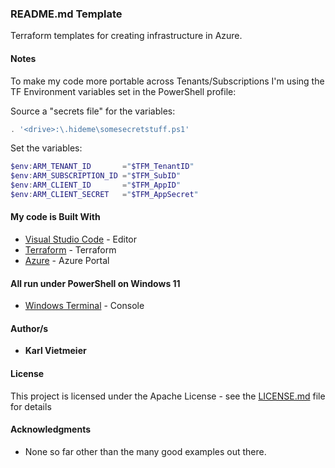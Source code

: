 ### README.md Template

Terraform templates for creating infrastructure in Azure.

#### Notes

To make my code more portable across Tenants/Subscriptions I'm using the TF Environment variables set in the PowerShell profile:  

Source a "secrets file" for the variables:

```powershell
. '<drive>:\.hideme\somesecretstuff.ps1'
```

Set the variables:

```powershell
$env:ARM_TENANT_ID       ="$TFM_TenantID"
$env:ARM_SUBSCRIPTION_ID ="$TFM_SubID"
$env:ARM_CLIENT_ID       ="$TFM_AppID"
$env:ARM_CLIENT_SECRET   ="$TFM_AppSecret"
```
  
#### My code is Built With

* [Visual Studio Code](https://code.visualstudio.com/) - Editor
* [Terraform](https://www.terraform.io/) - Terraform
* [Azure](portal.azure.com) - Azure Portal

#### All run under PowerShell on Windows 11

* [Windows Terminal](https://docs.microsoft.com/en-us/windows/terminal/) - Console

#### Author/s

* **Karl Vietmeier**

#### License

This project is licensed under the Apache License - see the [LICENSE.md](LICENSE.md) file for details

#### Acknowledgments

* None so far other than the many good examples out there.
